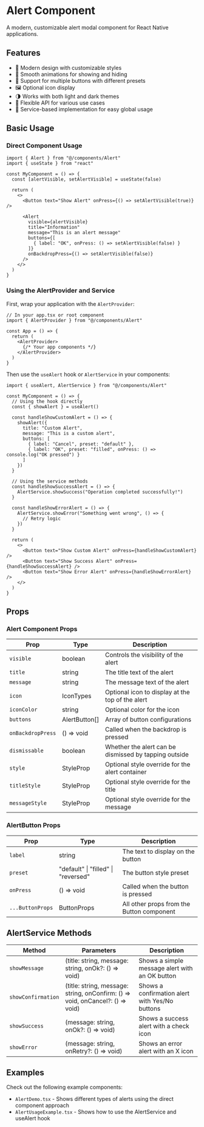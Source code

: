 # Alert Component

A modern, customizable alert modal component for React Native applications.

## Features

- 🎨 Modern design with customizable styles
- 🔄 Smooth animations for showing and hiding
- 🔘 Support for multiple buttons with different presets
- 🖼️ Optional icon display
- 🌗 Works with both light and dark themes
- 🧩 Flexible API for various use cases
- 🔌 Service-based implementation for easy global usage

## Basic Usage

### Direct Component Usage

```tsx
import { Alert } from "@/components/Alert"
import { useState } from "react"

const MyComponent = () => {
  const [alertVisible, setAlertVisible] = useState(false)
  
  return (
    <>
      <Button text="Show Alert" onPress={() => setAlertVisible(true)} />
      
      <Alert
        visible={alertVisible}
        title="Information"
        message="This is an alert message"
        buttons={[
          { label: "OK", onPress: () => setAlertVisible(false) }
        ]}
        onBackdropPress={() => setAlertVisible(false)}
      />
    </>
  )
}
```

### Using the AlertProvider and Service

First, wrap your application with the `AlertProvider`:

```tsx
// In your app.tsx or root component
import { AlertProvider } from "@/components/Alert"

const App = () => {
  return (
    <AlertProvider>
      {/* Your app components */}
    </AlertProvider>
  )
}
```

Then use the `useAlert` hook or `AlertService` in your components:

```tsx
import { useAlert, AlertService } from "@/components/Alert"

const MyComponent = () => {
  // Using the hook directly
  const { showAlert } = useAlert()
  
  const handleShowCustomAlert = () => {
    showAlert({
      title: "Custom Alert",
      message: "This is a custom alert",
      buttons: [
        { label: "Cancel", preset: "default" },
        { label: "OK", preset: "filled", onPress: () => console.log("OK pressed") }
      ]
    })
  }
  
  // Using the service methods
  const handleShowSuccessAlert = () => {
    AlertService.showSuccess("Operation completed successfully!")
  }
  
  const handleShowErrorAlert = () => {
    AlertService.showError("Something went wrong", () => {
      // Retry logic
    })
  }
  
  return (
    <>
      <Button text="Show Custom Alert" onPress={handleShowCustomAlert} />
      <Button text="Show Success Alert" onPress={handleShowSuccessAlert} />
      <Button text="Show Error Alert" onPress={handleShowErrorAlert} />
    </>
  )
}
```

## Props

### Alert Component Props

| Prop | Type | Description |
|------|------|-------------|
| `visible` | boolean | Controls the visibility of the alert |
| `title` | string | The title text of the alert |
| `message` | string | The message text of the alert |
| `icon` | IconTypes | Optional icon to display at the top of the alert |
| `iconColor` | string | Optional color for the icon |
| `buttons` | AlertButton[] | Array of button configurations |
| `onBackdropPress` | () => void | Called when the backdrop is pressed |
| `dismissable` | boolean | Whether the alert can be dismissed by tapping outside |
| `style` | StyleProp<ViewStyle> | Optional style override for the alert container |
| `titleStyle` | StyleProp<TextStyle> | Optional style override for the title |
| `messageStyle` | StyleProp<TextStyle> | Optional style override for the message |

### AlertButton Props

| Prop | Type | Description |
|------|------|-------------|
| `label` | string | The text to display on the button |
| `preset` | "default" \| "filled" \| "reversed" | The button style preset |
| `onPress` | () => void | Called when the button is pressed |
| `...ButtonProps` | ButtonProps | All other props from the Button component |

## AlertService Methods

| Method | Parameters | Description |
|--------|------------|-------------|
| `showMessage` | (title: string, message: string, onOk?: () => void) | Shows a simple message alert with an OK button |
| `showConfirmation` | (title: string, message: string, onConfirm: () => void, onCancel?: () => void) | Shows a confirmation alert with Yes/No buttons |
| `showSuccess` | (message: string, onOk?: () => void) | Shows a success alert with a check icon |
| `showError` | (message: string, onRetry?: () => void) | Shows an error alert with an X icon |

## Examples

Check out the following example components:

- `AlertDemo.tsx` - Shows different types of alerts using the direct component approach
- `AlertUsageExample.tsx` - Shows how to use the AlertService and useAlert hook 